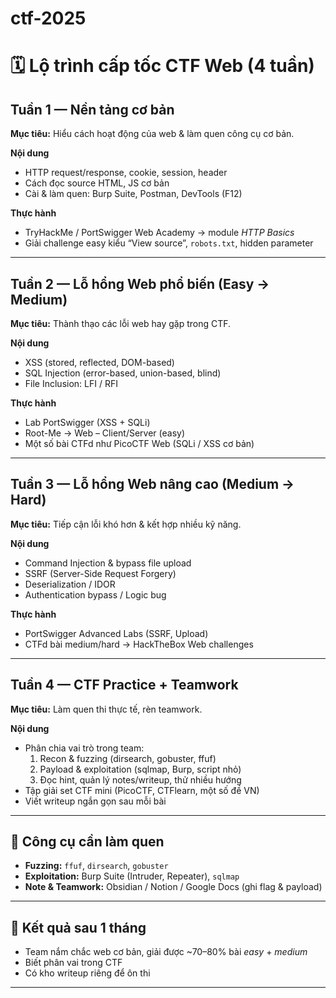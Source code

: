 # ctf-2025

# 🗓 Lộ trình cấp tốc CTF Web (4 tuần)

## Tuần 1 — Nền tảng cơ bản  
**Mục tiêu:** Hiểu cách hoạt động của web & làm quen công cụ cơ bản.

**Nội dung**
- HTTP request/response, cookie, session, header  
- Cách đọc source HTML, JS cơ bản  
- Cài & làm quen: Burp Suite, Postman, DevTools (F12)

**Thực hành**
- TryHackMe / PortSwigger Web Academy → module *HTTP Basics*  
- Giải challenge easy kiểu “View source”, `robots.txt`, hidden parameter

---

## Tuần 2 — Lỗ hổng Web phổ biến (Easy → Medium)  
**Mục tiêu:** Thành thạo các lỗi web hay gặp trong CTF.

**Nội dung**
- XSS (stored, reflected, DOM-based)  
- SQL Injection (error-based, union-based, blind)  
- File Inclusion: LFI / RFI

**Thực hành**
- Lab PortSwigger (XSS + SQLi)  
- Root-Me → Web – Client/Server (easy)  
- Một số bài CTFd như PicoCTF Web (SQLi / XSS cơ bản)

---

## Tuần 3 — Lỗ hổng Web nâng cao (Medium → Hard)  
**Mục tiêu:** Tiếp cận lỗi khó hơn & kết hợp nhiều kỹ năng.

**Nội dung**
- Command Injection & bypass file upload  
- SSRF (Server-Side Request Forgery)  
- Deserialization / IDOR  
- Authentication bypass / Logic bug

**Thực hành**
- PortSwigger Advanced Labs (SSRF, Upload)  
- CTFd bài medium/hard → HackTheBox Web challenges

---

## Tuần 4 — CTF Practice + Teamwork  
**Mục tiêu:** Làm quen thi thực tế, rèn teamwork.

**Nội dung**
- Phân chia vai trò trong team:
  1. Recon & fuzzing (dirsearch, gobuster, ffuf)  
  2. Payload & exploitation (sqlmap, Burp, script nhỏ)  
  3. Đọc hint, quản lý notes/writeup, thử nhiều hướng
- Tập giải set CTF mini (PicoCTF, CTFlearn, một số đề VN)  
- Viết writeup ngắn gọn sau mỗi bài

---

## 🔧 Công cụ cần làm quen
- **Fuzzing:** `ffuf`, `dirsearch`, `gobuster`  
- **Exploitation:** Burp Suite (Intruder, Repeater), `sqlmap`  
- **Note & Teamwork:** Obsidian / Notion / Google Docs (ghi flag & payload)

---

## 🎯 Kết quả sau 1 tháng
- Team nắm chắc web cơ bản, giải được ~70–80% bài *easy* + *medium*  
- Biết phân vai trong CTF  
- Có kho writeup riêng để ôn thi

---
